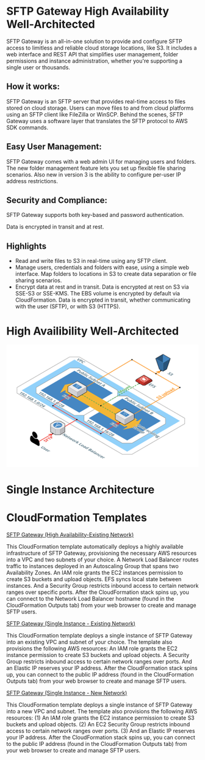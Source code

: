 # SFTP Gateway High Availability Well-Architected

SFTP Gateway is an all-in-one solution to provide and configure SFTP access to limitless and reliable cloud storage locations, like S3. It includes a web interface and REST API that simplifies user management, folder permissions and instance administration, whether you're supporting a single user or thousands.

## How it works:

SFTP Gateway is an SFTP server that provides real-time access to files stored on cloud storage. Users can move files to and from cloud platforms using an SFTP client like FileZilla or WinSCP. Behind the scenes, SFTP Gateway uses a software layer that translates the SFTP protocol to AWS SDK commands.

## Easy User Management:

SFTP Gateway comes with a web admin UI for managing users and folders. The new folder management feature lets you set up flexible file sharing scenarios. Also new in version 3 is the ability to configure per-user IP address restrictions.

## Security and Compliance:

SFTP Gateway supports both key-based and password authentication.

Data is encrypted in transit and at rest.

## Highlights
- Read and write files to S3 in real-time using any SFTP client.
- Manage users, credentials and folders with ease, using a simple web interface. Map folders to locations in S3 to create data separation or file sharing scenarios.
- Encrypt data at rest and in transit. Data is encrypted at rest on S3 via SSE-S3 or SSE-KMS. The EBS volume is encrypted by default via CloudFormation. Data is encrypted in transit, whether communicating with the user (SFTP), or with S3 (HTTPS).

# High Availibility Well-Architected

![SFTP-Gateway-HA](SFTP-Gateway-for-AWS-High-Availability-Architecture.png)

# Single Instance Architecture


# CloudFormation Templates

[SFTP Gateway (High Availability-Existing Network)](SFTP-Gateway-High-Availability-Existing-Network.yml)

This CloudFormation template automatically deploys a highly available infrastructure of SFTP Gateway, provisioning the necessary AWS resources into a VPC and two subnets of your choice. A Network Load Balancer routes traffic to instances deployed in an Autoscaling Group that spans two Availability Zones. An IAM role grants the EC2 instances permission to create S3 buckets and upload objects. EFS syncs local state between instances. And a Security Group restricts inbound access to certain network ranges over specific ports. After the CloudFormation stack spins up, you can connect to the Network Load Balancer hostname (found in the CloudFormation Outputs tab) from your web browser to create and manage SFTP users.

[SFTP Gateway (Single Instance - Existing Network)](SFTP-Gateway-Single-Instance-Existing-Network.yml)

This CloudFormation template deploys a single instance of SFTP Gateway into an existing VPC and subnet of your choice. The template also provisions the following AWS resources: An IAM role grants the EC2 instance permission to create S3 buckets and upload objects. A Security Group restricts inbound access to certain network ranges over ports. And an Elastic IP reserves your IP address. After the CloudFormation stack spins up, you can connect to the public IP address (found in the CloudFormation Outputs tab) from your web browser to create and manage SFTP users.

[SFTP Gateway (Single Instance - New Network)](SFTP-Gateway-Single-Instance-New-Network.yml)

This CloudFormation template deploys a single instance of SFTP Gateway into a new VPC and subnet. The template also provisions the following AWS resources: (1) An IAM role grants the EC2 instance permission to create S3 buckets and upload objects. (2) An EC2 Security Group restricts inbound access to certain network ranges over ports. (3) And an Elastic IP reserves your IP address. After the CloudFormation stack spins up, you can connect to the public IP address (found in the CloudFormation Outputs tab) from your web browser to create and manage SFTP users.
